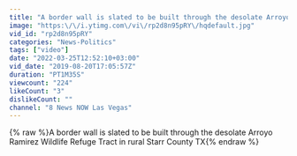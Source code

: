 ```yaml
---
title: "A border wall is slated to be built through the desolate Arroyo Ramirez Wildlife Refuge Tract in rur"
image: "https:\/\/i.ytimg.com\/vi\/rp2d8n95pRY\/hqdefault.jpg"
vid_id: "rp2d8n95pRY"
categories: "News-Politics"
tags: ["video"]
date: "2022-03-25T12:52:10+03:00"
vid_date: "2019-08-20T17:05:57Z"
duration: "PT1M35S"
viewcount: "224"
likeCount: "3"
dislikeCount: ""
channel: "8 News NOW Las Vegas"
---
```

{% raw %}A border wall is slated to be built through the desolate Arroyo Ramirez Wildlife Refuge Tract in rural Starr County TX{% endraw %}
